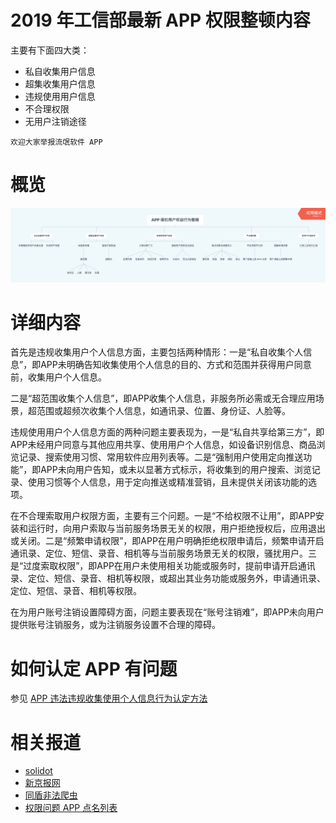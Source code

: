 # 2019 年工信部最新 APP 权限整顿内容

主要有下面四大类：
- 私自收集用户信息
- 超集收集用户信息
- 违规使用用户信息
- 不合理权限
- 无用户注销途径

`欢迎大家举报流氓软件 APP`

# 概览
![overview](./overview.png)

# 详细内容


首先是违规收集用户个人信息方面，主要包括两种情形：一是“私自收集个人信息”，即APP未明确告知收集使用个人信息的目的、方式和范围并获得用户同意前，收集用户个人信息。

二是“超范围收集个人信息”，即APP收集个人信息，非服务所必需或无合理应用场景，超范围或超频次收集个人信息，如通讯录、位置、身份证、人脸等。

违规使用用户个人信息方面的两种问题主要表现为，一是“私自共享给第三方”，即APP未经用户同意与其他应用共享、使用用户个人信息，如设备识别信息、商品浏览记录、搜索使用习惯、常用软件应用列表等。二是“强制用户使用定向推送功能”，即APP未向用户告知，或未以显著方式标示，将收集到的用户搜索、浏览记录、使用习惯等个人信息，用于定向推送或精准营销，且未提供关闭该功能的选项。

在不合理索取用户权限方面，主要有三个问题。一是“不给权限不让用”，即APP安装和运行时，向用户索取与当前服务场景无关的权限，用户拒绝授权后，应用退出或关闭。二是“频繁申请权限”，即APP在用户明确拒绝权限申请后，频繁申请开启通讯录、定位、短信、录音、相机等与当前服务场景无关的权限，骚扰用户。三是“过度索取权限”，即APP在用户未使用相关功能或服务时，提前申请开启通讯录、定位、短信、录音、相机等权限，或超出其业务功能或服务外，申请通讯录、定位、短信、录音、相机等权限。

在为用户账号注销设置障碍方面，问题主要表现在“账号注销难”，即APP未向用户提供账号注销服务，或为注销服务设置不合理的障碍。

# 如何认定 APP 有问题

参见 [APP 违法违规收集使用个人信息行为认定方法](./how-to-check.md)


# 相关报道

- [solidot](https://www.solidot.org/story?sid=62478)
- [新京报网](http://www.bjnews.com.cn/finance/2019/11/04/645316.html)
- [同盾非法爬虫](https://www.chainnews.com/articles/777152590876.htm)
- [权限问题 APP 点名列表](https://mp.weixin.qq.com/s/lwPtpaYfwB5dlEc7YffQnQ)
